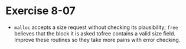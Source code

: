 # Exercise 8-07

- `malloc` accepts a size request without checking its plausibility;
`free` believes that the block it is asked tofree contains a valid size field.
Improve these routines so they take more pains with error checking.
